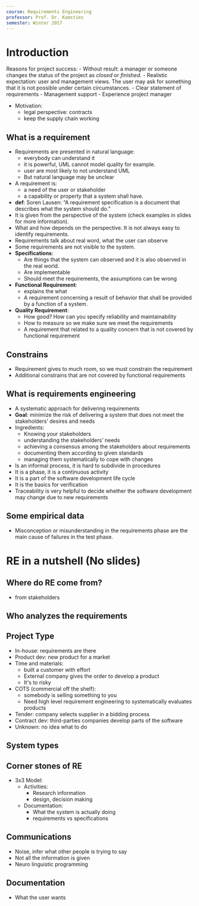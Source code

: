 ```yaml
---
course: Requirements Engineering
professor: Prof. Dr. Kamsties 
semester: Winter 2017
---
```


# Introduction
Reasons for project success:
    - Without result: a manager or someone changes the status of the project as _closed_ or _finished_.
    - Realistic expectation: user and management views. The  user may ask for something that it is not possible under certain circumstances.
    - Clear statement of requirements
    - Management support 
    - Experience project manager
- Motivation: 
    - legal perspective: contracts
    - keep the supply chain working

## What is a requirement
- Requirements are presented in  natural language:
    - everybody can understand it
    - it is powerful, UML cannot model quality for example.
    - user are most likely to not understand UML
    - But natural language may be unclear
- A requirement is:
    - a need of the user or stakeholder
    - a capability or property that a system shall have.
- **def**: Soren Lausen: “A requirement specification is a document that describes what the system should do.”
- It is given from the perspective of the system (check examples in slides for more information).
- What and how depends on the perspective. It is not always easy to identify requirements.
- Requirements talk about real word, what the user can observe
- Some requirements are not visible to the system.
- **Specifications**: 
    - Are things that the system can observed and it is also observed in the real world.
    - Are implementable
    - Should meet the requirements, the assumptions can be wrong
- **Functional Requirement**: 
    - explains the what
    -  A requirement concerning a result of behavior that shall be provided by a function of a system.
- **Quality Requirement**: 
    - How good? How can you specify reliability and maintainability
    - How to measure so we make sure we meet the requirements
    - A requirement that related to a quality concern that is not covered by functional requirement
 
## Constrains 
- Requirement gives to much room, so we must constrain the requirement
- Additional constrains that are not covered by functional requirements

## What is requirements engineering
- A systematic approach for delivering requirements 
- **Goal**: minimize the risk of delivering a system that does not meet the stakeholders’ desires and needs
- Ingredients:
    - Knowing your stakeholders 
    - understanding the stakeholders’ needs
    - achieving a consensus among the stakeholders about requirements
    - documenting them according to given standards
    - managing them systematically to cope with changes
- Is an informal process, it is hard to subdivide in procedures
- It is a phase, it is a continuous activity
- It is a part of the software development life cycle
- It is the basics for  verification
- Traceability is very helpful to decide whether the software development may change due to new requirements 

## Some empirical data
- Misconception or misunderstanding in the requirements phase are the main cause of failures in the test phase. 

# RE in a nutshell (No slides)
## Where do RE come from?
- from stakeholders

## Who analyzes the requirements

## Project Type
- In-house: requirements are there
- Product dev: new product for a market
- Time and materials:
    - built a customer with effort
    - External company gives the order to develop a product
    - It's to risky
- COTS (commercial off the shelf): 
    - somebody is selling something to you
    - Need high level requirement engineering to systematically evaluates products
- Tender: company selects supplier in a bidding process
- Contract dev: third-parties companies develop parts of the software
- Unknown: no idea what to do

## System types

## Corner stones of RE
- 3x3 Model:
    - Activities: 
        - Research information
        - design, decision making
    - Documentation:
        - What the system is actually doing
        - requirements vs specifications

## Communications
- Noise, infer what other people is trying to say
- Not all the information is given
- Neuro linguistic programming 

## Documentation
- What the user wants

